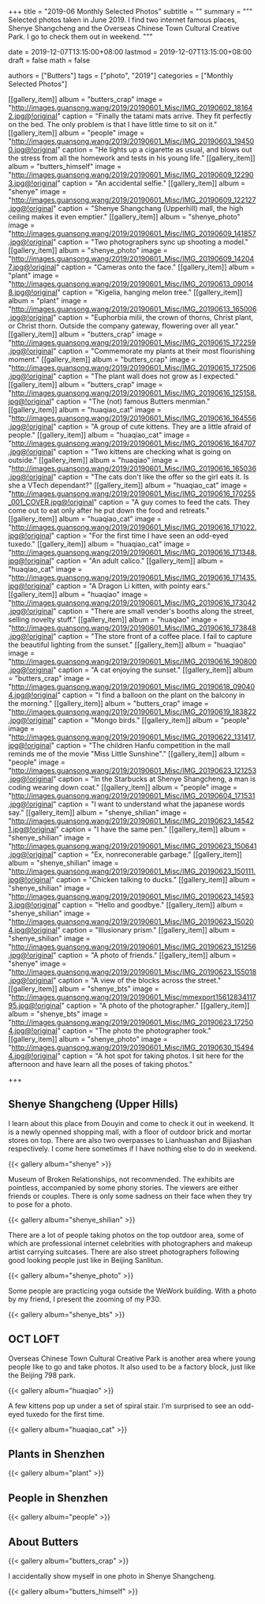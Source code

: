 +++
title = "2019-06 Monthly Selected Photos"
subtitle = ""
summary = """
Selected photos taken in June 2019.
I find two internet famous places, Shenye Shangcheng and
the Overseas Chinese Town Cultural Creative Park.
I go to check them out in weekend.
"""

date = 2019-12-07T13:15:00+08:00
lastmod = 2019-12-07T13:15:00+08:00
draft = false
math = false

authors = ["Butters"]
tags = ["photo", "2019"]
categories = ["Monthly Selected Photos"]

[[gallery_item]]
album = "butters_crap"
image = "http://images.guansong.wang/2019/20190601_Misc/IMG_20190602_181642.jpg@!original"
caption = "Finally the tatami mats arrive. They fit perfectly on the bed. The only problem is that I have little time to sit on it."
[[gallery_item]]
album = "people"
image = "http://images.guansong.wang/2019/20190601_Misc/IMG_20190603_194500.jpg@!original"
caption = "He lights up a cigarette as usual, and blows out the stress from all the homework and tests in his young life."
[[gallery_item]]
album = "butters_himself"
image = "http://images.guansong.wang/2019/20190601_Misc/IMG_20190609_122903.jpg@!original"
caption = "An accidental selfie."
[[gallery_item]]
album = "shenye"
image = "http://images.guansong.wang/2019/20190601_Misc/IMG_20190609_122127.jpg@!original"
caption = "Shenye Shangchang (Upperhill) mall, the high ceiling makes it even emptier."
[[gallery_item]]
album = "shenye_photo"
image = "http://images.guansong.wang/2019/20190601_Misc/IMG_20190609_141857.jpg@!original"
caption = "Two photographers sync up shooting a model."
[[gallery_item]]
album = "shenye_photo"
image = "http://images.guansong.wang/2019/20190601_Misc/IMG_20190609_142047.jpg@!original"
caption = "Cameras onto the face."
[[gallery_item]]
album = "plant"
image = "http://images.guansong.wang/2019/20190601_Misc/IMG_20190613_090148.jpg@!original"
caption = "Kigelia, hanging melon tree."
[[gallery_item]]
album = "plant"
image = "http://images.guansong.wang/2019/20190601_Misc/IMG_20190613_165006.jpg@!original"
caption = "Euphorbia milii, the crown of thorns, Christ plant, or Christ thorn. Outside the company gateway, flowering over all year."
[[gallery_item]]
album = "butters_crap"
image = "http://images.guansong.wang/2019/20190601_Misc/IMG_20190615_172259.jpg@!original"
caption = "Commemorate my plants at their most flourishing moment."
[[gallery_item]]
album = "butters_crap"
image = "http://images.guansong.wang/2019/20190601_Misc/IMG_20190615_172506.jpg@!original"
caption = "The plant wall does not grow as I expected."
[[gallery_item]]
album = "butters_crap"
image = "http://images.guansong.wang/2019/20190601_Misc/IMG_20190616_125158.jpg@!original"
caption = "The (not) famous Butters menmian."
[[gallery_item]]
album = "huaqiao_cat"
image = "http://images.guansong.wang/2019/20190601_Misc/IMG_20190616_164556.jpg@!original"
caption = "A group of cute kittens. They are a little afraid of people."
[[gallery_item]]
album = "huaqiao_cat"
image = "http://images.guansong.wang/2019/20190601_Misc/IMG_20190616_164707.jpg@!original"
caption = "Two kittens are checking what is going on outside."
[[gallery_item]]
album = "huaqiao"
image = "http://images.guansong.wang/2019/20190601_Misc/IMG_20190616_165036.jpg@!original"
caption = "The cats don't like the offer so the girl eats it. Is she a VTech dependant?"
[[gallery_item]]
album = "huaqiao_cat"
image = "http://images.guansong.wang/2019/20190601_Misc/IMG_20190616_170255_001_COVER.jpg@!original"
caption = "A guy comes to feed the cats. They come out to eat only after he put down the food and retreats."
[[gallery_item]]
album = "huaqiao_cat"
image = "http://images.guansong.wang/2019/20190601_Misc/IMG_20190616_171022.jpg@!original"
caption = "For the first time I have seen an odd-eyed tuxedo."
[[gallery_item]]
album = "huaqiao_cat"
image = "http://images.guansong.wang/2019/20190601_Misc/IMG_20190616_171348.jpg@!original"
caption = "An adult calico."
[[gallery_item]]
album = "huaqiao_cat"
image = "http://images.guansong.wang/2019/20190601_Misc/IMG_20190616_171435.jpg@!original"
caption = "A Dragon Li kitten, with pointy ears."
[[gallery_item]]
album = "huaqiao"
image = "http://images.guansong.wang/2019/20190601_Misc/IMG_20190616_173042.jpg@!original"
caption = "There are small vender's booths along the street, selling novelty stuff."
[[gallery_item]]
album = "huaqiao"
image = "http://images.guansong.wang/2019/20190601_Misc/IMG_20190616_173848.jpg@!original"
caption = "The store front of a coffee place. I fail to capture the beautiful lighting from the sunset."
[[gallery_item]]
album = "huaqiao"
image = "http://images.guansong.wang/2019/20190601_Misc/IMG_20190616_190800.jpg@!original"
caption = "A cat enjoying the sunset."
[[gallery_item]]
album = "butters_crap"
image = "http://images.guansong.wang/2019/20190601_Misc/IMG_20190618_090404.jpg@!original"
caption = "I find a balloon on the plant on the balcony in the morning."
[[gallery_item]]
album = "butters_crap"
image = "http://images.guansong.wang/2019/20190601_Misc/IMG_20190619_183822.jpg@!original"
caption = "Mongo birds."
[[gallery_item]]
album = "people"
image = "http://images.guansong.wang/2019/20190601_Misc/IMG_20190622_131417.jpg@!original"
caption = "The children Hanfu competition in the mall reminds me of the movie \"Miss Little Sunshine\"."
[[gallery_item]]
album = "people"
image = "http://images.guansong.wang/2019/20190601_Misc/IMG_20190623_121253.jpg@!original"
caption = "In the Starbucks at Shenye Shangcheng, a man is coding wearing down coat."
[[gallery_item]]
album = "people"
image = "http://images.guansong.wang/2019/20190601_Misc/IMG_20190604_171531.jpg@!original"
caption = "I want to understand what the japanese words say."
[[gallery_item]]
album = "shenye_shilian"
image = "http://images.guansong.wang/2019/20190601_Misc/IMG_20190623_145421.jpg@!original"
caption = "I have the same pen."
[[gallery_item]]
album = "shenye_shilian"
image = "http://images.guansong.wang/2019/20190601_Misc/IMG_20190623_150641.jpg@!original"
caption = "Ex, nonreconerable garbage."
[[gallery_item]]
album = "shenye_shilian"
image = "http://images.guansong.wang/2019/20190601_Misc/IMG_20190623_150111.jpg@!original"
caption = "Chicken talking to ducks."
[[gallery_item]]
album = "shenye_shilian"
image = "http://images.guansong.wang/2019/20190601_Misc/IMG_20190623_145933.jpg@!original"
caption = "Hello and goodbye."
[[gallery_item]]
album = "shenye_shilian"
image = "http://images.guansong.wang/2019/20190601_Misc/IMG_20190623_150204.jpg@!original"
caption = "Illusionary prism."
[[gallery_item]]
album = "shenye_shilian"
image = "http://images.guansong.wang/2019/20190601_Misc/IMG_20190623_151256.jpg@!original"
caption = "A photo of friends."
[[gallery_item]]
album = "shenye"
image = "http://images.guansong.wang/2019/20190601_Misc/IMG_20190623_155018.jpg@!original"
caption = "A view of the blocks across the street."
[[gallery_item]]
album = "shenye_bts"
image = "http://images.guansong.wang/2019/20190601_Misc/mmexport1561283411795.jpg@!original"
caption = "A photo of the photographer."
[[gallery_item]]
album = "shenye_bts"
image = "http://images.guansong.wang/2019/20190601_Misc/IMG_20190623_172504.jpg@!original"
caption = "The photo the photographer took."
[[gallery_item]]
album = "shenye_photo"
image = "http://images.guansong.wang/2019/20190601_Misc/IMG_20190630_154944.jpg@!original"
caption = "A hot spot for taking photos. I sit here for the afternoon and have learn all the poses of taking photos."

+++

## Shenye Shangcheng (Upper Hills)

I learn about this place from Douyin and come to check it out in weekend.
It is a newly openned shopping mall,
with a floor of outdoor brick and mortar stores on top.
There are also two overpasses to Lianhuashan and Bijiashan respectively.
I come here sometimes if I have nothing else to do in weekend.

{{< gallery album="shenye" >}}

Museum of Broken Relationships, not recommended.
The exhibits are pointless, accompanied by some phony stories.
The viewers are either friends or couples.
There is only some sadness on their face when they try to pose for a photo.

{{< gallery album="shenye_shilian" >}}

There are a lot of people taking photos on the top outdoor area,
some of which are professional internet celebrities
with photographers and makeup artist carrying suitcases.
There are also street photographers following good looking people
just like in Beijing Sanlitun.

{{< gallery album="shenye_photo" >}}

Some people are practicing yoga outside the WeWork building.
With a photo by my friend, I present the zooming of my P30.

{{< gallery album="shenye_bts" >}}


## OCT LOFT

Overseas Chinese Town Cultural Creative Park
is another area where young people like to go and take photos.
It also used to be a factory block,
just like the Beijing 798 park.

{{< gallery album="huaqiao" >}}

A few kittens pop up under a set of spiral stair.
I'm surprised to see an odd-eyed tuxedo for the first time.

{{< gallery album="huaqiao_cat" >}}

## Plants in Shenzhen

{{< gallery album="plant" >}}

## People in Shenzhen

{{< gallery album="people" >}}

## About Butters

{{< gallery album="butters_crap" >}}

I accidentally show myself in one photo in Shenye Shangcheng.

{{< gallery album="butters_himself" >}}
